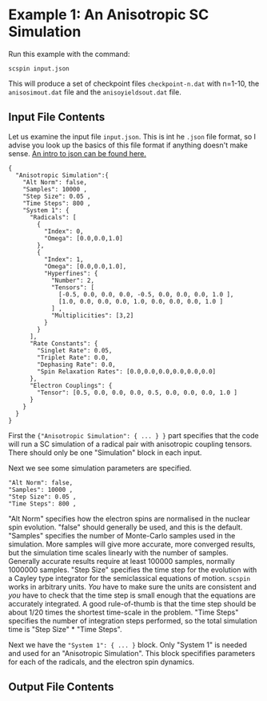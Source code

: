# Example 1: An Anisotropic SC Simulation
Run this example with the command:
```
scspin input.json
```
This will produce a set of checkpoint files `checkpoint-n.dat` with n=1-10, the `anisosimout.dat` file and the `anisoyieldsout.dat` file.

## Input File Contents
Let us examine the input file `input.json`. This is int he `.json` file format, so I advise you look up the basics of this file format if anything doesn't make sense. [An intro to json can be found here.](https://www.tutorialspoint.com/json/json_quick_guide.htm)
```
{
  "Anisotropic Simulation":{
    "Alt Norm": false,
    "Samples": 10000 ,
    "Step Size": 0.05 ,
    "Time Steps": 800 ,
    "System 1": {
      "Radicals": [
        {
          "Index": 0,
          "Omega": [0.0,0.0,1.0]
        },
        {
          "Index": 1,
          "Omega": [0.0,0.0,1.0],
          "Hyperfines": {
            "Number": 2,
            "Tensors": [
              [-0.5, 0.0, 0.0, 0.0, -0.5, 0.0, 0.0, 0.0, 1.0 ],
              [1.0, 0.0, 0.0, 0.0, 1.0, 0.0, 0.0, 0.0, 1.0 ]
            ] ,
            "Multiplicities": [3,2]
          }
        }
      ],
      "Rate Constants": {
        "Singlet Rate": 0.05,
        "Triplet Rate": 0.0,
        "Dephasing Rate": 0.0,
        "Spin Relaxation Rates": [0.0,0.0,0.0,0.0,0.0,0.0]
      },
      "Electron Couplings": {
        "Tensor": [0.5, 0.0, 0.0, 0.0, 0.5, 0.0, 0.0, 0.0, 1.0 ]
      }
    }
  }
}
```

First the `{"Anisotropic Simulation": { ... } }` part specifies that the code will run a SC simulation of a radical pair with anisotropic coupling tensors. There should only be one "Simulation" block in each input.

Next we see some simulation parameters are specified. 
```
"Alt Norm": false,
"Samples": 10000 ,
"Step Size": 0.05 ,
"Time Steps": 800 ,
```
"Alt Norm" specifies how the electron spins are normalised in the nuclear spin evolution. "false" should generally be used, and this is the default.
"Samples" specifies the number of Monte-Carlo samples used in the simulation. More samples will give more accurate, more converged results, but the simulation time scales linearly with the number of samples. Generally accurate results require at least 100000 samples, normally 1000000 samples.
"Step Size" specifies the time step for the evolution with a Cayley type integrator for the semiclassical equations of motion. `scspin` works in arbitrary units. _You_ have to make sure the units are consistent and _you_ have to check that the time step is small enough that the equations are accurately integrated. A good rule-of-thumb is that the time step should be about 1/20 times the shortest time-scale in the problem.
"Time Steps" specifies the number of integration steps performed, so the total simulation time is "Step Size" * "Time Steps".

Next we have the `"System 1": { ... }` block. Only "System 1" is needed and used for an "Anisotropic Simulation". This block specififies parameters for each of the radicals, and the electron spin dynamics.




## Output File Contents
